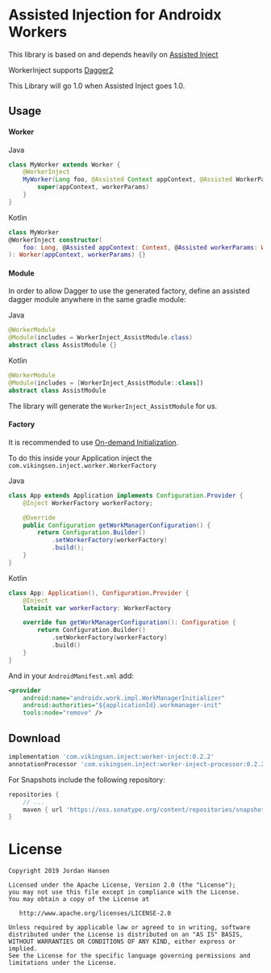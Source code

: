 Assisted Injection for Androidx Workers
=======================================

This library is based on and depends heavily on [Assisted Inject](https://github.com/square/AssistedInject)

WorkerInject supports [Dagger2](https://google.github.io/dagger/) 

This Library will go 1.0 when Assisted Inject goes 1.0.

Usage
-----

#### Worker

Java
```java
class MyWorker extends Worker {
    @WorkerInject
    MyWorker(Long foo, @Assisted Context appContext, @Assisted WorkerParameter workerParams) {
        super(appContext, workerParams)
    }
}
```
Kotlin
```kotlin
class MyWorker
@WorkerInject constructor(
    foo: Long, @Assisted appContext: Context, @Assisted workerParams: WorkerParameter
): Worker(appContext, workerParams) {}
```

#### Module

In order to allow Dagger to use the generated factory, define an assisted dagger module anywhere in 
the same gradle module:

Java
```java
@WorkerModule
@Module(includes = WorkerInject_AssistModule.class)
abstract class AssistModule {}
``` 
Kotlin
```kotlin
@WorkerModule
@Module(includes = [WorkerInject_AssistModule::class])
abstract class AssistModule
``` 

The library will generate the `WorkerInject_AssistModule` for us.

#### Factory

It is recommended to use [On-demand Initialization](https://developer.android.com/topic/libraries/architecture/workmanager/advanced/custom-configuration#on-demand).

To do this inside your Application inject the `com.vikingsen.inject.worker.WorkerFactory`

Java
```java
class App extends Application implements Configuration.Provider {
    @Inject WorkerFactory workerFactory;

    @Override
    public Configuration getWorkManagerConfiguration() {
        return Configuration.Builder()
            .setWorkerFactory(workerFactory)
            .build();
    }
}
```
Kotlin
```kotlin
class App: Application(), Configuration.Provider {
    @Inject 
    lateinit var workerFactory: WorkerFactory

    override fun getWorkManagerConfiguration(): Configuration {
        return Configuration.Builder()
            .setWorkerFactory(workerFactory)
            .build()
    }
}
```

And in your `AndroidManifest.xml` add:
```xml
<provider
    android:name="androidx.work.impl.WorkManagerInitializer"
    android:authorities="${applicationId}.workmanager-init"
    tools:node="remove" />
```

Download
--------
```groovy
implementation 'com.vikingsen.inject:worker-inject:0.2.2'
annotationProcessor 'com.vikingsen.inject:worker-inject-processor:0.2.2' // or `kapt` for Kotlin
```

For Snapshots include the following repository:
```groovy
repositories {
    // ...
    maven { url 'https://oss.sonatype.org/content/repositories/snapshots' }
}
```

License
=======

    Copyright 2019 Jordan Hansen

    Licensed under the Apache License, Version 2.0 (the "License");
    you may not use this file except in compliance with the License.
    You may obtain a copy of the License at

       http://www.apache.org/licenses/LICENSE-2.0

    Unless required by applicable law or agreed to in writing, software
    distributed under the License is distributed on an "AS IS" BASIS,
    WITHOUT WARRANTIES OR CONDITIONS OF ANY KIND, either express or implied.
    See the License for the specific language governing permissions and
    limitations under the License.
